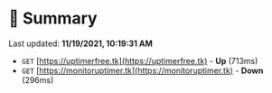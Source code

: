 # 📖 Summary
Last updated: **11/19/2021, 10:19:31 AM**

- `GET` [https://uptimerfree.tk](https://uptimerfree.tk) - **Up** (713ms)
- `GET` [https://monitoruptimer.tk](https://monitoruptimer.tk) - **Down** (296ms)
